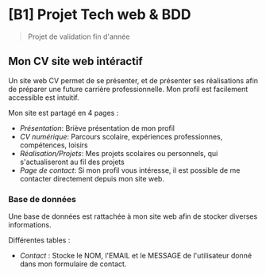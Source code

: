 # [B1] Projet Tech web & BDD
> Projet de validation fin d'année

## Mon CV site web intéractif
Un site web CV permet de se présenter, et de présenter ses réalisations afin de préparer une future carrière
professionnelle. Mon profil est facilement accessible est intuitif. 

Mon site est partagé en 4 pages :

+ *Présentation*:
  Briève présentation de mon profil
+ *CV numérique*:
  Parcours scolaire, expériences professionnes, compétences, loisirs
+ *Réalisation/Projets*:
  Mes projets scolaires ou personnels, qui s'actualiseront au fil des projets
+ *Page de contact*:
  Si mon profil vous intéresse, il est possible de me contacter directement depuis mon site web.
 
### Base de données
Une base de données est rattachée à mon site web afin de stocker diverses informations.

Différentes tables :

+ *Contact* : Stocke le NOM, l'EMAIL et le MESSAGE de l'utilisateur donné dans mon formulaire de contact.
  
